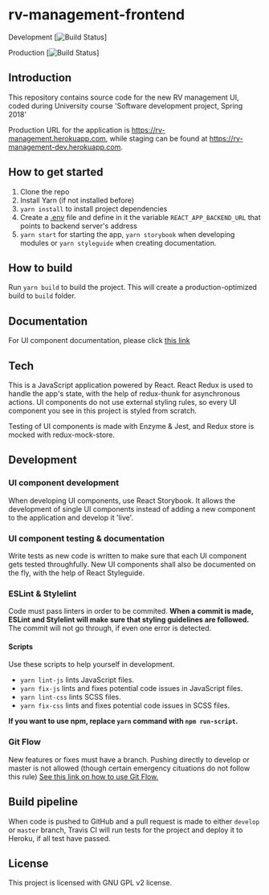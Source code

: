 # rv-management-frontend

Development [![Build Status](https://travis-ci.org/ohtu2018-rv/rv-management-frontend.svg?branch=develop)]

Production [![Build Status](https://travis-ci.org/ohtu2018-rv/rv-management-frontend.svg?branch=master)]

## Introduction

This repository contains source code for the new RV management UI, coded during University course 'Software development project, Spring 2018'

Production URL for the application is https://rv-management.herokuapp.com, while staging can be found at https://rv-management-dev.herokuapp.com.

## How to get started

1. Clone the repo
2. Install Yarn (if not installed before)
3. `yarn install` to install project dependencies
4. Create a [.env](https://github.com/motdotla/dotenv) file and define in it the variable `REACT_APP_BACKEND_URL` that points to backend server's address
5. `yarn start` for starting the app, `yarn storybook` when developing modules or `yarn styleguide` when creating documentation.

## How to build

Run `yarn build` to build the project. This will create a production-optimized build to `build` folder.

## Documentation

For UI component documentation, please click [this link](http://htmlpreview.github.io/?https://github.com/ohtu2018-rv/rv-management-frontend/blob/develop/styleguide/index.html)

## Tech

This is a JavaScript application powered by React. React Redux is used to handle the app's state, with the help of redux-thunk for asynchronous actions. UI components do not use external styling rules, so every UI component you see in this project is styled from scratch.

Testing of UI components is made with Enzyme & Jest, and Redux store is mocked with redux-mock-store.

## Development

### UI component development

When developing UI components, use React Storybook. It allows the development of single UI components instead of adding a new component to the application and develop it 'live'.

### UI component testing & documentation

Write tests as new code is written to make sure that each UI component gets tested throughfully. New UI components shall also be documented on the fly, with the help of React Styleguide.

### ESLint & Stylelint

Code must pass linters in order to be commited. **When a commit is made, ESLint and Stylelint will make sure that styling guidelines are followed.** The commit will not go through, if even one error is detected.

#### Scripts

Use these scripts to help yourself in development.

* `yarn lint-js` lints JavaScript files.
* `yarn fix-js` lints and fixes potential code issues in JavaScript files.
* `yarn lint-css` lints SCSS files.
* `yarn fix-css` lints and fixes potential code issues in SCSS files.

**If you want to use npm, replace `yarn` command with `npm run-script`.**

### Git Flow

New features or fixes must have a branch. Pushing directly to develop or master is not allowed (though certain emergency cituations do not follow this rule) [See this link on how to use Git Flow.](DEVELOPMENT.md)

## Build pipeline

When code is pushed to GitHub and a pull request is made to either `develop` or `master` branch, Travis CI will run tests for the project and deploy it to Heroku, if all test have passed.

## License

This project is licensed with GNU GPL v2 license.
